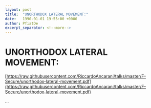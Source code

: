```yaml
---
layout: post
title:  "UNORTHODOX LATERAL MOVEMENT:"
date:   1990-01-01 19:55:00 +0000
author: PfiatDe
excerpt_separator: <!--more-->
---
```


# UNORTHODOX LATERAL MOVEMENT:

[https://raw.githubusercontent.com/RiccardoAncarani/talks/master/F-Secure/unorthodox-lateral-movement.pdf](https://raw.githubusercontent.com/RiccardoAncarani/talks/master/F-Secure/unorthodox-lateral-movement.pdf)

...
<!--more-->
